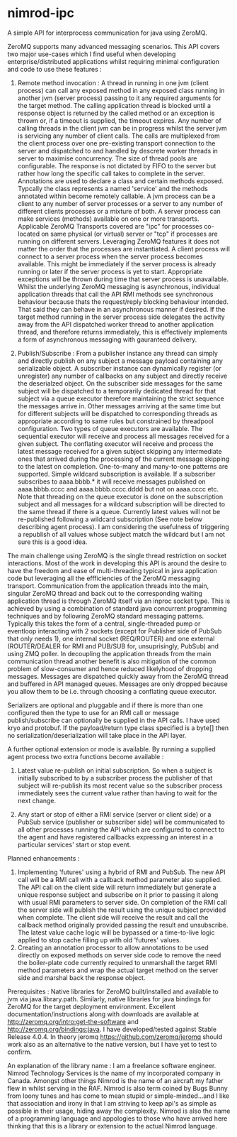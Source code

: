 nimrod-ipc
==========

A simple API for interprocess communication for java using ZeroMQ.

ZeroMQ supports many advanced messaging scenarios. This API covers two major use-cases which I find useful when developing enterprise/distributed applications whilst requiring minimal configuration and code to use these features :

1) Remote method invocation : A thread in running in one jvm (client process) can call any exposed method in any exposed class running in another jvm (server process) passing to it any required arguments for the target method. The calling application thread is blocked until a response object is returned by the called method or an exception is thrown or, if a timeout is supplied, the timeout expires. Any number of calling threads in the client jvm can be in progress whilst the server jvm is servicing any number of client calls. The calls are multiplexed from the client process over one pre-existing transport connection to the server and dispatched to and handled by descrete worker threads in server to maximise concurrency. The size of thread pools are configurable. The response is not dictated by FIFO to the server but rather how long the specific call takes to complete in the server. Annotations are used to declare a class and certain methods exposed. Typcally the class represents a named 'service' and the methods annotated within become remotely callable. A jvm process can be a client to any number of server processes or a server to any number of different clients processes or a mixture of both. A server process can make services (methods) available on one or more transports. Applicable ZeroMQ Transports covered are "ipc" for processes co-located on same physical (or virtual) server or "tcp" if processes are running on different servers. Leveraging ZeroMQ features it does not matter the order that the processes are instantiated. A client process will connect to a server process when the server process becomes available. This might be immediately if the server process is already running or later if the server process is yet to start. Appropriate exceptions will be thrown during time that server process is unavailable. Whilst the underlying ZeroMQ messaging is asynchronous, individual application threads that call the API RMI methods see synchronous behaviour because thats the request/reply blocking behaviour intended. That said they can behave in an asynchronous manner if desired. If the target method running in the server process side delegates the activity away from the API dispatched worker thread to another application thread, and therefore returns immediately, this is effectively implements a form of asynchronous messaging with gauranteed delivery. 

2) Publish/Subscribe : From a publisher instance any thread can simply and directly publish on any subject a message payload containing any serializable object. A subscriber instance can dynamically register (or unregister) any number of callbacks on any subject and directly receive the deserialzed object. On the subscriber side messages for the same subject will be dispatched to a temporarily dedicated thread for that subject via a queue executor therefore maintaining the strict sequence the messages arrive in. Other messages arriving at the same time but for different subjects will be dispatched to corresponding threads as appropriate according to same rules but constrained by threadpool configuration. Two types of queue executors are available. The sequential executor will receive and process all messages received for a given subject. The conflating executor will receive and process the latest message received for a given subject skipping any intermediate ones that arrived during the processing of the current message skipping to the latest on completion. One-to-many and many-to-one patterns are supported. Simple wildcard subscription is available. If a subscriber subscribes to aaaa.bbbb.* it will receive messages published on aaaa.bbbb.cccc and aaaa.bbbb.cccc.dddd but not on aaaa.cccc etc. Note that threading on the queue executor is done on the subscription subject and all messages for a wildcard subscription will be directed to the same thread if there is a queue. Currently latest values will not be re-published following a wildcard subscription (See note below describing agent process). I am considering the usefulness of triggering a republish of all values whose subject match the wildcard but I am not sure this is a good idea.

The main challenge using ZeroMQ is the single thread restriction on socket interactions. Most of the work in developing this API is around the desire to have the freedom and ease of multi-threading typical in java application code but leveraging all the effficiencies of the ZeroMQ messaging transport. Communication from the application threads into the main, singular ZeroMQ thread and back out to the corresponding waiting application thread is through ZeroMQ itself via an inproc socket type. This is achieved by using a combination of standard java concurrent programming techniques and by following ZeroMQ standard messaging patterns. Typically this takes the form of a central, single-threaded pump or eventloop interacting with 2 sockets (except for Publisher side of PubSub that only needs 1), one internal socket (REQ/ROUTER) and one external (ROUTER/DEALER for RMI and PUB/SUB for, unsuprisingly, PubSub) and using ZMQ poller. In decoupling the application threads from the main communication thread another benefit is also mitigation of the common problem of slow-consumer and hence reduced likelyhood of dropping messages. Messages are dispatched quickly away from the ZeroMQ thread and buffered in API managed queues. Messages are only dropped because you allow them to be i.e. through choosing a conflating queue executor.

Serializers are optional and pluggable and if there is more than one configured then the type to use for an RMI call or message publish/subscribe can optionally be supplied in the API calls. I have used kryo and protobuf. If the payload/return type class specified is a byte[] then no serialization/deserialization will take place in the API layer.

A further optional extension or mode is available. By running a supplied agent process two extra functions become available :

1) Latest value re-publish on initial subscription. So when a subject is initially subscribed to by a subscriber process the publisher of that subject will re-publish its most recent value so the subscriber process immediately sees the current value rather than having to wait for the next change.

2) Any start or stop of either a RMI service (server or client side) or a PubSub service (publisher or subscriber side) will be communicated to all other processes running the API which are configured to connect to the agent and have registered callbacks expressing an interest in a particular services' start or stop event.

Planned enhancements : 
1) Implementing 'futures' using a hybrid of RMI and PubSub. The new API call will be a RMI call with a callback method parameter also supplied. The API call on the client side will return immediately but generate a unique response subject and subscribe on it prior to passing it along with usual RMI parameters to server side. On completion of the RMI call the server side will publish the result using the unique subject provided when complete. The client side will receive the result and call the callback method originally provided passing the result and unsubscribe. The latest value cache logic will be bypassed or a time-to-live logic applied to stop cache filling up with old 'futures' values.
2) Creating an annotation processor to allow annotations to be used directly on exposed methods on server side code to remove the need the boiler-plate code currently required to unmarshall the target RMI method parameters and wrap the actual target method on the server side and marshal back the response object. 

Prerequisites :
Native libraries for ZeroMQ built/installed and available to jvm via java.library.path. Similarly, native libraries for java bindings for ZeroMQ for the target deployment environment. Excellent documentation/instructions along with downloads are available at http://zeromq.org/intro:get-the-software and http://zeromq.org/bindings:java.
I have developed/tested against Stable Release 4.0.4.
In theory jeromq https://github.com/zeromq/jeromq should work also as an alternative to the native version, but I have yet to test to confirm.

An explanation of the library name :
I am a freelance software engineer. Nimrod Technology Services is the name of my incorporated company in Canada. Amongst other things Nimrod is the name of an aircraft my father flew in whilst serving in the RAF. Nimrod is also term coined by Bugs Bunny from loony tunes and has come to mean stupid or simple-minded...and I like that association and irony in that I am striving to keep api's as simple as possible in their usage, hiding away the complexity. Nimrod is also the name of a programming language and appologies to those who have arrived here thinking that this is a library or extension to the actual Nimrod language.
